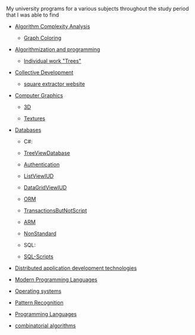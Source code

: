My university programs for a various subjects throughout the study period that I was able to find 

- [Algorithm Complexity Analysis](../master/Algorithm%20Complexity%20Analysis)

  - [Graph Coloring](../master/Algorithm%20Complexity%20Analysis/GraphColoring)

- [Algorithmization and programming](../master/Algorithmization%20and%20programming)

  - [Individual work "Trees"](../master/Algorithmization%20and%20programming/Binary%20Tree%20Individual%20work)

- [Collective Development](../master/Collective%20Development)

  - [square extractor website](../master/Collective%20Development/square%20extractor%20website)

- [Computer Graphics](../master/Computer%20Graphics)

  - [3D](../master/Computer%20Graphics/3D)

  - [Textures](../master/Computer%20Graphics/Textures)

- [Databases](../master/Databases)

  - C#:

  - [TreeViewDatabase](../master/Databases/Lab1.TreeViewDatabase)

  - [Authentication](../master/Databases/Lab2.Authentication)

  - [ListViewIUD](../master/Databases/Lab3.ListViewIUD/ListViewIUD)

  - [DataGridViewIUD](../master/Databases/Lab6.DataGridViewIUD)

  - [ORM](../master/Databases/Lab7.ORM)

  - [TransactionsButNotScript](../master/Databases/Lab7.TransactionsButNotScript)

  - [ARM](../master/Databases/Lab8.ARM)

  - [NonStandard](../master/Databases/Lab9.NonStandard/non_standardShow)
  
  - SQL:

  - [SQL-Scripts](../master/Databases/SQL-Scripts)

- [Distributed application development technologies](../master/Distributed%20application%20development%20technologies%20%2B/RESTAPI_Gist_CRUD)

- [Modern Programming Languages](../master/Modern%20Programming%20Languages)

- [Operating systems](../master/Operating%20systems%20%2B)

- [Pattern Recognition](../master/Pattern%20Recognition%20%2B)

- [Programming Languages](../master/Programming%20Languages)

- [combinatorial algorithms](../master/combinatorial%20algorithms)
